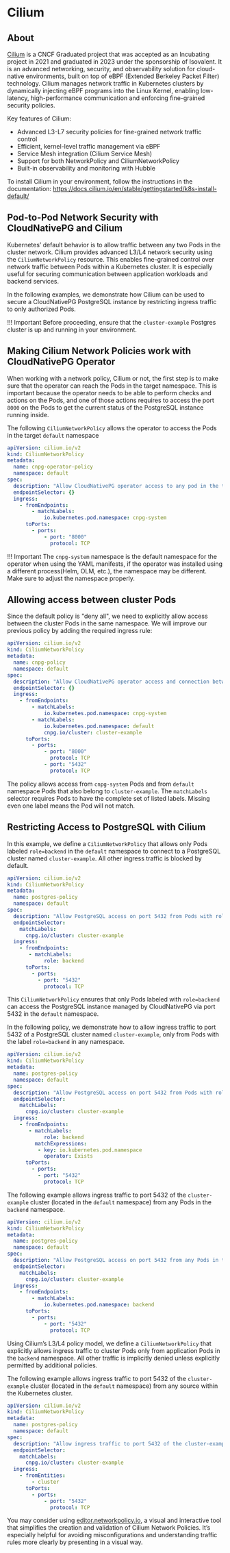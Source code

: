 # Cilium

## About

[Cilium](https://cilium.io/) is a CNCF Graduated project that was accepted as an Incubating project in 2021 and graduated in 2023 under
the sponsorship of Isovalent. It is an advanced networking, security, and observability solution for cloud-native
environments, built on top of eBPF (Extended Berkeley Packet Filter) technology. Cilium manages network traffic in
Kubernetes clusters by dynamically injecting eBPF programs into the Linux Kernel, enabling low-latency,
high-performance communication and enforcing fine-grained security policies.

Key features of Cilium:

- Advanced L3-L7 security policies for fine-grained network traffic control
- Efficient, kernel-level traffic management via eBPF
- Service Mesh integration (Cilium Service Mesh)
- Support for both NetworkPolicy and CiliumNetworkPolicy
- Built-in observability and monitoring with Hubble

To install Cilium in your environment, follow the instructions in the documentation:
https://docs.cilium.io/en/stable/gettingstarted/k8s-install-default/

## Pod-to-Pod Network Security with CloudNativePG and Cilium

Kubernetes’ default behavior is to allow traffic between any two Pods in the cluster network.
Cilium provides advanced L3/L4 network security using the `CiliumNetworkPolicy` resource. This
enables fine-grained control over network traffic between Pods within a Kubernetes cluster. It is
especially useful for securing communication between application workloads and backend
services.

In the following examples, we demonstrate how Cilium can be used to secure a CloudNativePG PostgreSQL instance by
restricting ingress traffic to only authorized Pods.

!!! Important
    Before proceeding, ensure that the `cluster-example` Postgres cluster is up and running in your environment.

## Making Cilium Network Policies work with CloudNativePG Operator

When working with a network policy, Cilium or not, the first step is to make sure that the operator can reach the Pods
in the target namespace. This is important because the operator needs to be able to perform checks and actions on the
Pods, and one of those actions requires to access the port `8000` on the Pods to get the current status of the PostgreSQL
instance running inside.

The following `CiliumNetworkPolicy` allows the operator to access the Pods in the target `default` namespace

```yaml
apiVersion: cilium.io/v2
kind: CiliumNetworkPolicy
metadata:
  name: cnpg-operator-policy
  namespace: default
spec:
  description: "Allow CloudNativePG operator access to any pod in the target namespace"
  endpointSelector: {}
  ingress:
    - fromEndpoints:
        - matchLabels:
            io.kubernetes.pod.namespace: cnpg-system
      toPorts:
        - ports:
            - port: "8000"
              protocol: TCP
```
!!! Important
    The `cnpg-system` namespace is the default namespace for the operator when using the YAML manifests, if the operator
    was installed using a different process(Helm, OLM, etc.), the namespace may be different. Make sure to adjust the
    namespace properly.

## Allowing access between cluster Pods

Since the default policy is "deny all", we need to explicitly allow access between the cluster Pods in the same namespace.
We will improve our previous policy by adding the required ingress rule:

```yaml
apiVersion: cilium.io/v2
kind: CiliumNetworkPolicy
metadata:
  name: cnpg-policy
  namespace: default
spec:
  description: "Allow CloudNativePG operator access and connection between pods in the same namespace"
  endpointSelector: {}
  ingress:
    - fromEndpoints:
        - matchLabels:
            io.kubernetes.pod.namespace: cnpg-system
        - matchLabels:
            io.kubernetes.pod.namespace: default
            cnpg.io/cluster: cluster-example
      toPorts:
        - ports:
            - port: "8000"
              protocol: TCP
            - port: "5432"
              protocol: TCP
```

The policy allows access from `cnpg-system` Pods and from `default` namespace Pods that also belong to `cluster-example`.
The `matchLabels` selector requires Pods to have the complete set of listed labels. Missing even one label means the Pod
will not match.

## Restricting Access to PostgreSQL with Cilium

In this example, we define a `CiliumNetworkPolicy` that allows only Pods labeled `role=backend` in the `default` namespace
to connect to a PostgreSQL cluster named `cluster-example`. All other ingress traffic is blocked by default.

```yaml
apiVersion: cilium.io/v2
kind: CiliumNetworkPolicy
metadata:
  name: postgres-policy
  namespace: default
spec:
  description: "Allow PostgreSQL access on port 5432 from Pods with role=backend"
  endpointSelector:
    matchLabels:
      cnpg.io/cluster: cluster-example
  ingress:
    - fromEndpoints:
       - matchLabels:
            role: backend
      toPorts:
        - ports:
          - port: "5432"
            protocol: TCP
```

This `CiliumNetworkPolicy` ensures that only Pods labeled with `role=backend` can access the
PostgreSQL instance managed by CloudNativePG via port 5432 in the `default` namespace.

In the following policy, we demonstrate how to allow ingress traffic to port 5432 of a PostgreSQL cluster named
`cluster-example`, only from Pods with the label `role=backend` in any namespace.

```yaml
apiVersion: cilium.io/v2
kind: CiliumNetworkPolicy
metadata:
  name: postgres-policy
  namespace: default
spec:
  description: "Allow PostgreSQL access on port 5432 from Pods with role=backend in any namespace"
  endpointSelector:
    matchLabels:
      cnpg.io/cluster: cluster-example
  ingress:
    - fromEndpoints:
       - matchLabels:
            role: backend
         matchExpressions:
          - key: io.kubernetes.pod.namespace
            operator: Exists
      toPorts:
        - ports:
          - port: "5432"
            protocol: TCP
```

The following example allows ingress traffic to port 5432 of the `cluster-example` cluster (located in the
`default` namespace) from any Pods in the `backend` namespace.

```yaml
apiVersion: cilium.io/v2
kind: CiliumNetworkPolicy
metadata:
  name: postgres-policy
  namespace: default
spec:
  description: "Allow PostgreSQL access on port 5432 from any Pods in the backend namespace"
  endpointSelector:
    matchLabels:
      cnpg.io/cluster: cluster-example
  ingress:
    - fromEndpoints:
        - matchLabels:
            io.kubernetes.pod.namespace: backend
      toPorts:
        - ports:
            - port: "5432"
              protocol: TCP
```

Using Cilium’s L3/L4 policy model, we define a `CiliumNetworkPolicy` that explicitly allows ingress
traffic to cluster Pods only from application Pods in the `backend` namespace. All other
traffic is implicitly denied unless explicitly permitted by additional policies.

The following example allows ingress traffic to port 5432 of the `cluster-example` cluster (located in the
`default` namespace) from any source within the Kubernetes cluster.

```yaml
apiVersion: cilium.io/v2
kind: CiliumNetworkPolicy
metadata:
  name: postgres-policy
  namespace: default
spec:
  description: "Allow ingress traffic to port 5432 of the cluster-example from any pods within the Kubernetes cluster"
  endpointSelector:
    matchLabels:
      cnpg.io/cluster: cluster-example
  ingress:
    - fromEntities:
        - cluster
      toPorts:
        - ports:
            - port: "5432"
              protocol: TCP
```

You may consider using [editor.networkpolicy.io](https://editor.networkpolicy.io/), a visual and interactive tool that simplifies the creation and
validation of Cilium Network Policies. It’s especially helpful for avoiding misconfigurations and understanding traffic
rules more clearly by presenting in a visual way.
